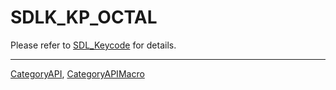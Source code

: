 # SDLK_KP_OCTAL

Please refer to [SDL_Keycode](SDL_Keycode) for details.

----
[CategoryAPI](CategoryAPI), [CategoryAPIMacro](CategoryAPIMacro)

